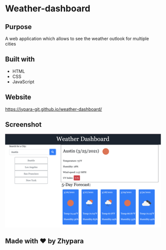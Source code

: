 # Weather-dashboard
## Purpose
A web application which allows to see the weather outlook for multiple cities
## Built with
- HTML
- CSS
- JavaScript
## Website
https://jypara-git.github.io/weather-dashboard/
## Screenshot
![alt text](https://github.com/jypara-git/weather-dashboard/blob/main/assets/css/weather-dashboard.png)
## Made with ❤️ by Zhypara
